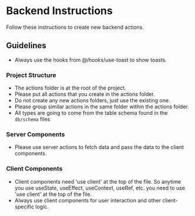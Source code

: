 # Backend Instructions

Follow these instructions to create new backend actions.

## Guidelines

- Always use the hooks from @/hooks/use-toast to show toasts.

### Project Structure

- The actions folder is at the root of the project.
- Please put all actions that you create in the actions folder.
- Do not create any new actions folders, just use the existing one.
- Please group similar actions in the same folder within the actions folder.
- All types are going to come from the table schema found in the `db/schema` files

### Server Components

- Please use server actions to fetch data and pass the data to the client components.

### Client Components

- Client components need 'use client' at the top of the file. So anytime you use useState, useEffect, useContext, useRef, etc. you need to use 'use client' at the top of the file.
- Always use client components for user interaction and other client-specific logic.
